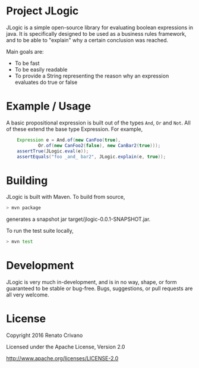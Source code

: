 Project JLogic
====
JLogic is a simple open-source library for evaluating boolean expressions in java. It is specifically designed to be used as a business rules framework, and to be able to "explain" why a certain conclusion was reached.

Main goals are:
- To be fast
- To be easily readable
- To provide a String representing the reason why an expression evaluates do true or false

Example / Usage
====
A basic propositional expression is built out of the types `And`, `Or` and `Not`.  All of these extend the base type Expression.  For example,

```java
	Expression e = And.of(new CanFoo(true),
			Or.of(new CanFoo2(false), new CanBar2(true)));
	assertTrue(JLogic.eval(e));
	assertEquals("foo _and_ bar2", JLogic.explain(e, true));
```

Building
====

JLogic is built with Maven.  To build from source,

```bash
> mvn package
```

generates a snapshot jar target/jlogic-0.0.1-SNAPSHOT.jar.

To run the test suite locally,

```bash
> mvn test
```

Development
====

JLogic is very much in-development, and is in no way, shape, or form guaranteed to be stable or bug-free.  Bugs, suggestions, or pull requests are all very welcome.

License
====
Copyright 2016 Renato Crivano

Licensed under the Apache License, Version 2.0

http://www.apache.org/licenses/LICENSE-2.0
